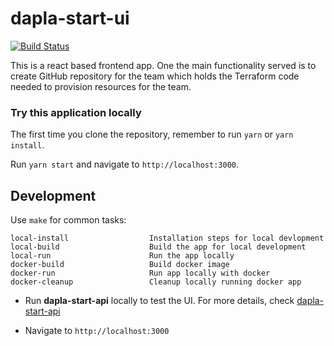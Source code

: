 # dapla-start-ui

[![Build Status](https://dev.azure.com/statisticsnorway/Dapla/_apis/build/status/statisticsnorway.dapla-start-ui?branchName=master)](https://dev.azure.com/statisticsnorway/Dapla/_build/latest?definitionId=130&branchName=master)


This is a react based frontend app. One the main functionality served is to create GitHub repository for the team which
holds the Terraform code needed to provision resources for the team. 

### Try this application locally

The first time you clone the repository, remember to run `yarn` or `yarn install`.

Run `yarn start` and navigate to `http://localhost:3000`.

## Development

Use `make` for common tasks:

```
local-install                  Installation steps for local devlopment
local-build                    Build the app for local development
local-run                      Run the app locally
docker-build                   Build docker image
docker-run                     Run app locally with docker
docker-cleanup                 Cleanup locally running docker app
```
* Run **dapla-start-api** locally to test the UI.
  For more details, check [dapla-start-api](https://github.com/statisticsnorway/dapla-start-api#development)

* Navigate to `http://localhost:3000`



